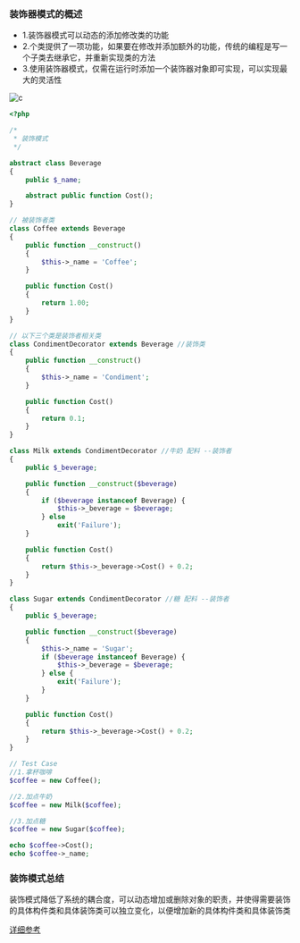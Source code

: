 ### 装饰器模式的概述

* 1.装饰器模式可以动态的添加修改类的功能
* 2.个类提供了一项功能，如果要在修改并添加额外的功能，传统的编程是写一个子类去继承它，并重新实现类的方法
* 3.使用装饰器模式，仅需在运行时添加一个装饰器对象即可实现，可以实现最大的灵活性

![c](C:/Users/admin/Desktop/95JU1RVA@ADKQ786SC@IN0W.png)

```PHP
<?php

/*
 * 装饰模式
 */

abstract class Beverage
{
    public $_name;

    abstract public function Cost();
}

// 被装饰者类
class Coffee extends Beverage
{
    public function __construct()
    {
        $this->_name = 'Coffee';
    }

    public function Cost()
    {
        return 1.00;
    }
}

// 以下三个类是装饰者相关类
class CondimentDecorator extends Beverage //装饰类
{
    public function __construct()
    {
        $this->_name = 'Condiment';
    }

    public function Cost()
    {
        return 0.1;
    }
}

class Milk extends CondimentDecorator //牛奶 配料 --装饰者
{
    public $_beverage;

    public function __construct($beverage)
    {
        if ($beverage instanceof Beverage) {
            $this->_beverage = $beverage;
        } else
            exit('Failure');
    }

    public function Cost()
    {
        return $this->_beverage->Cost() + 0.2;
    }
}

class Sugar extends CondimentDecorator //糖 配料 --装饰者
{
    public $_beverage;

    public function __construct($beverage)
    {
        $this->_name = 'Sugar';
        if ($beverage instanceof Beverage) {
            $this->_beverage = $beverage;
        } else {
            exit('Failure');
        }
    }

    public function Cost()
    {
        return $this->_beverage->Cost() + 0.2;
    }
}

// Test Case
//1.拿杯咖啡
$coffee = new Coffee();

//2.加点牛奶
$coffee = new Milk($coffee);

//3.加点糖
$coffee = new Sugar($coffee);

echo $coffee->Cost();
echo $coffee->_name;
```
### 装饰模式总结

装饰模式降低了系统的耦合度，可以动态增加或删除对象的职责，并使得需要装饰的具体构件类和具体装饰类可以独立变化，以便增加新的具体构件类和具体装饰类

[详细参考](http://blog.csdn.net/lovelion/article/details/7425873)
